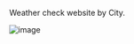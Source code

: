 Weather check website by City. 

![image](https://github.com/rok0705/WeatherApp/assets/5758570/f0666275-cb54-4dd7-938d-26bee0e40570)
